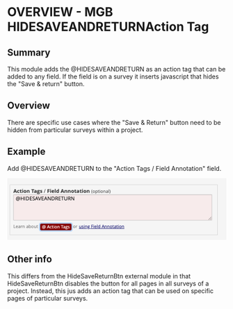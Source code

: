# OVERVIEW - MGB HIDESAVEANDRETURNAction Tag

## Summary
This module adds the @HIDESAVEANDRETURN as an action tag that can be added to any field. If the field is on a survey  it inserts javascript that hides the "Save & return" button.

## Overview
There  are specific use cases  where the "Save & Return" button need to be hidden from particular surveys within a project.

 ## Example
Add @HIDESAVEANDRETURN to the "Action Tags / Field Annotation" field.

![Screenshot 1](images/image1.png)

## Other info
This differs from the HideSaveReturnBtn external module in that HideSaveReturnBtn disables the button for all pages in all  surveys of a project. Instead, this jus adds an action tag  that can be used on specific pages of particular surveys.